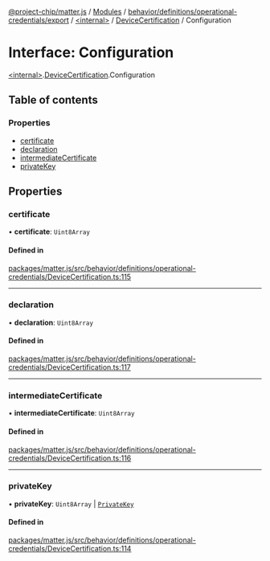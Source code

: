 [@project-chip/matter.js](../README.md) / [Modules](../modules.md) / [behavior/definitions/operational-credentials/export](../modules/behavior_definitions_operational_credentials_export.md) / [\<internal\>](../modules/behavior_definitions_operational_credentials_export._internal_.md) / [DeviceCertification](../modules/behavior_definitions_operational_credentials_export._internal_.DeviceCertification.md) / Configuration

# Interface: Configuration

[\<internal\>](../modules/behavior_definitions_operational_credentials_export._internal_.md).[DeviceCertification](../modules/behavior_definitions_operational_credentials_export._internal_.DeviceCertification.md).Configuration

## Table of contents

### Properties

- [certificate](behavior_definitions_operational_credentials_export._internal_.DeviceCertification.Configuration.md#certificate)
- [declaration](behavior_definitions_operational_credentials_export._internal_.DeviceCertification.Configuration.md#declaration)
- [intermediateCertificate](behavior_definitions_operational_credentials_export._internal_.DeviceCertification.Configuration.md#intermediatecertificate)
- [privateKey](behavior_definitions_operational_credentials_export._internal_.DeviceCertification.Configuration.md#privatekey)

## Properties

### certificate

• **certificate**: `Uint8Array`

#### Defined in

[packages/matter.js/src/behavior/definitions/operational-credentials/DeviceCertification.ts:115](https://github.com/project-chip/matter.js/blob/5f71eedebdb9fa54338bde320c311bb359b7455d/packages/matter.js/src/behavior/definitions/operational-credentials/DeviceCertification.ts#L115)

___

### declaration

• **declaration**: `Uint8Array`

#### Defined in

[packages/matter.js/src/behavior/definitions/operational-credentials/DeviceCertification.ts:117](https://github.com/project-chip/matter.js/blob/5f71eedebdb9fa54338bde320c311bb359b7455d/packages/matter.js/src/behavior/definitions/operational-credentials/DeviceCertification.ts#L117)

___

### intermediateCertificate

• **intermediateCertificate**: `Uint8Array`

#### Defined in

[packages/matter.js/src/behavior/definitions/operational-credentials/DeviceCertification.ts:116](https://github.com/project-chip/matter.js/blob/5f71eedebdb9fa54338bde320c311bb359b7455d/packages/matter.js/src/behavior/definitions/operational-credentials/DeviceCertification.ts#L116)

___

### privateKey

• **privateKey**: `Uint8Array` \| [`PrivateKey`](crypto_export.PrivateKey.md)

#### Defined in

[packages/matter.js/src/behavior/definitions/operational-credentials/DeviceCertification.ts:114](https://github.com/project-chip/matter.js/blob/5f71eedebdb9fa54338bde320c311bb359b7455d/packages/matter.js/src/behavior/definitions/operational-credentials/DeviceCertification.ts#L114)
